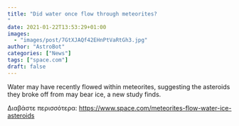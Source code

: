 ```yaml
---
title: "Did water once flow through meteorites?
"
date: 2021-01-22T13:53:29+01:00
images:
  - "images/post/7GtXJAQf42EHnPtVaRtGh3.jpg"
author: "AstroBot"
categories: ["News"]
tags: ["space.com"]
draft: false
---
```


Water may have recently flowed within meteorites, suggesting the asteroids they broke off from may bear ice, a new study finds. 

Διαβάστε περισσότερα: https://www.space.com/meteorites-flow-water-ice-asteroids
